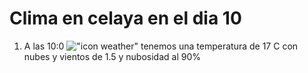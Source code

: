 # Clima en celaya en el dia 10

1. A las 10:0 !["icon weather"](http://openweathermap.org/img/w/04d.png) tenemos una temperatura de 17 C con nubes y  vientos de 1.5 y nubosidad al 90%
